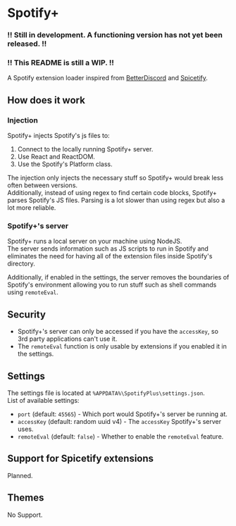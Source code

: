 # Spotify+
### !! Still in development. A functioning version has not yet been released. !!
### !! This README is still a WIP. !!
A Spotify extension loader inspired from [BetterDiscord](https://github.com/BetterDiscord/BetterDiscord) and [Spicetify](https://github.com/khanhas/spicetify-cli).  

## How does it work
### Injection
Spotify+ injects Spotify's js files to:
1. Connect to the locally running Spotify+ server.
2. Use React and ReactDOM.
3. Use the Spotify's Platform class.

The injection only injects the necessary stuff so Spotify+ would break less often between versions.  
Additionally, instead of using regex to find certain code blocks, Spotify+ parses Spotify's JS files. Parsing is a lot slower than using regex but also a lot more reliable.

### Spotify+'s server
Spotify+ runs a local server on your machine using NodeJS.  
The server sends information such as JS scripts to run in Spotify and
eliminates the need for having all of the extension files inside Spotify's directory.

Additionally, if enabled in the settings, the server removes the boundaries of Spotify's environment allowing you to run stuff such as shell commands using `remoteEval`.

## Security
* Spotify+'s server can only be accessed if you have the `accessKey`, so 3rd party applications can't use it.  
* The `remoteEval` function is only usable by extensions if you enabled it in the settings.

## Settings
The settings file is located at `%APPDATA%\SpotifyPlus\settings.json`.  
List of available settings:
- `port` (default: `45565`) - Which port would Spotify+'s server be running at.
- `accessKey` (default: random uuid v4) - The `accessKey` Spotify+'s server uses.
- `remoteEval` (default: `false`) - Whether to enable the `remoteEval` feature.

## Support for Spicetify extensions
Planned.

## Themes
No Support.